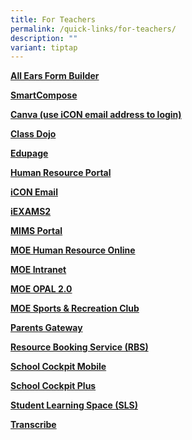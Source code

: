 ```yaml
---
title: For Teachers
permalink: /quick-links/for-teachers/
description: ""
variant: tiptap
---
```

<p><strong><a href="https://forms.moe.edu.sg/" rel="noopener noreferrer nofollow" target="_blank">All Ears Form Builder</a></strong>
</p>
<p><strong><a href="https://www.smartcompose.gov.sg/" rel="noopener nofollow" target="_blank">SmartCompose</a></strong>
</p>
<p><strong><a href="https://www.canva.com/" rel="noopener nofollow" target="_blank">Canva (use iCON email address to login)</a></strong>
</p>
<p><strong><a href="https://www.classdojo.com/" rel="noopener nofollow" target="_blank">Class Dojo</a></strong>
</p>
<p><strong><a href="https://clementipri.edupage.org/" rel="noopener noreferrer nofollow" target="_blank">Edupage</a></strong>
</p>
<p><strong><a href="https://www.hrp.gov.sg/hrp/#/" rel="noopener noreferrer nofollow" target="_blank">Human Resource Portal</a></strong>
</p>
<p><strong><a href="https://icon.moe.edu.sg/" rel="noopener noreferrer nofollow" target="_blank">iCON Email</a></strong>
</p>
<p><strong><a href="https://iexams.seab.gov.sg/login" rel="noopener noreferrer nofollow" target="_blank">iEXAMS2</a></strong>
</p>
<p><strong><a href="https://idp.mims.moe.gov.sg/nidp/jsp/main.jsp?id=mimsaatest" rel="noopener noreferrer nofollow" target="_blank">MIMS Portal</a></strong>
</p>
<p><strong><a href="https://intranet.moe.gov.sg/hronline/Pages/Home.aspx" rel="noopener noreferrer nofollow" target="_blank">MOE Human Resource Online</a></strong>
</p>
<p><strong><a href="https://intranet.moe.gov.sg/Pages/Home.aspx" rel="noopener noreferrer nofollow" target="_blank">MOE Intranet</a></strong>
</p>
<p><strong><a href="https://opal2.moe.edu.sg/" rel="noopener noreferrer nofollow" target="_blank">MOE OPAL 2.0</a></strong>
</p>
<p><strong><a href="https://www.mesrc.net/" rel="noopener noreferrer nofollow" target="_blank">MOE Sports &amp; Recreation Club</a></strong>
</p>
<p><strong><a href="https://pg.moe.edu.sg/" rel="noopener noreferrer nofollow" target="_blank">Parents Gateway</a></strong>
</p>
<p><strong><a href="https://rbs.avero-tech.com/" rel="noopener noreferrer nofollow" target="_blank">Resource Booking Service (RBS)</a></strong>
</p>
<p><strong><a href="https://scmobile.moe.edu.sg/" rel="noopener noreferrer nofollow" target="_blank">School Cockpit Mobile</a></strong>
</p>
<p><strong><a href="https://schoolcockpit.moe.gov.sg/" rel="noopener noreferrer nofollow" target="_blank">School Cockpit Plus</a></strong>
</p>
<p><strong><a href="https://vle.learning.moe.edu.sg/login" rel="noopener noreferrer nofollow" target="_blank">Student Learning Space (SLS)</a></strong>
</p>
<p><strong><a href="https://www.transcribe.gov.sg/" rel="noopener nofollow" target="_blank">Transcribe</a></strong>
</p>